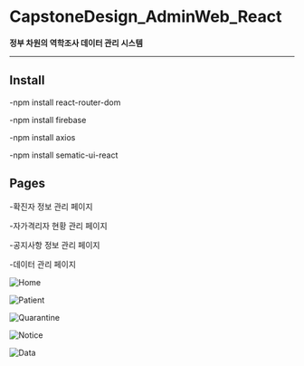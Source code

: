 # CapstoneDesign_AdminWeb_React
**정부 차원의 역학조사 데이터 관리 시스템**

___


## Install


-npm install react-router-dom

-npm install firebase

-npm install axios

-npm install sematic-ui-react



## Pages

-확진자 정보 관리 페이지

-자가격리자 현황 관리 페이지

-공지사항 정보 관리 페이지

-데이터 관리 페이지


![Home](https://user-images.githubusercontent.com/57279811/120586429-7eef7100-c46e-11eb-9bf6-3589fa494e6e.png)

![Patient](https://user-images.githubusercontent.com/57279811/120586441-84e55200-c46e-11eb-9b61-0dd3e66cf962.png)

![Quarantine](https://user-images.githubusercontent.com/57279811/120586449-87e04280-c46e-11eb-9021-ce986c4113c4.png)

![Notice](https://user-images.githubusercontent.com/57279811/120586457-8b73c980-c46e-11eb-8768-89a2d0bc2d80.png)

![Data](https://user-images.githubusercontent.com/57279811/120586463-8dd62380-c46e-11eb-95d3-99ec56c50750.png)

